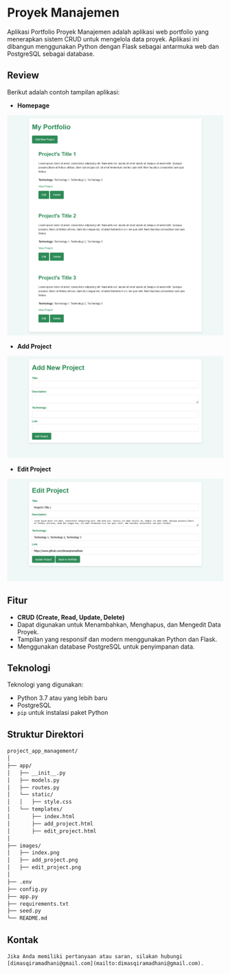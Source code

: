 # Proyek Manajemen

Aplikasi Portfolio Proyek Manajemen adalah aplikasi web portfolio yang menerapkan sistem CRUD untuk mengelola data proyek. Aplikasi ini dibangun menggunakan Python dengan Flask sebagai antarmuka web dan PostgreSQL sebagai database.

## Review

Berikut adalah contoh tampilan aplikasi:

- **Homepage**

![Contoh Tampilan](images/index.png)

- **Add Project**

![Contoh Tampilan](images/add_project.png)

- **Edit Project**

![Contoh Tampilan](images/edit_project.png)

## Fitur

- **CRUD (Create, Read, Update, Delete)**
- Dapat digunakan untuk Menambahkan, Menghapus, dan Mengedit Data Proyek.
- Tampilan yang responsif dan modern menggunakan Python dan Flask.
- Menggunakan database PostgreSQL untuk penyimpanan data.

## Teknologi

Teknologi yang digunakan:

- Python 3.7 atau yang lebih baru
- PostgreSQL
- `pip` untuk instalasi paket Python

## Struktur Direktori

```bash
project_app_management/
│
├── app/
│   ├── __init__.py
│   ├── models.py
│   ├── routes.py
│   └── static/
│   │   ├── style.css
│   └── templates/
│       ├── index.html
│       ├── add_project.html
│       ├── edit_project.html
│
├── images/
│   ├── index.png
│   ├── add_project.png
│   ├── edit_project.png
│
├── .env
├── config.py
├── app.py
├── requirements.txt
├── seed.py
└── README.md
```

## Kontak

    Jika Anda memiliki pertanyaan atau saran, silakan hubungi [dimasqiramadhani@gmail.com](mailto:dimasqiramadhani@gmail.com).
